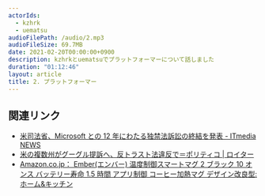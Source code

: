 ```yaml
---
actorIds:
  - kzhrk
  - uematsu
audioFilePath: /audio/2.mp3
audioFileSize: 69.7MB
date: 2021-02-20T00:00:00+0900
description: kzhrkとuematsuでプラットフォーマーについて話しました
duration: "01:12:46"
layout: article
title: 2. プラットフォーマー
---
```


## 関連リンク

- [米司法省、Microsoft との 12 年にわたる独禁法訴訟の終結を発表 - ITmedia NEWS](https://www.itmedia.co.jp/news/articles/1105/13/news071.html)
- [米の複数州がグーグル提訴へ、反トラスト法違反で＝ポリティコ \| ロイター](https://jp.reuters.com/article/tech-antitrust-google-states-idJPKBN28Q0E4)
- [Amazon.co.jp： Ember(エンバー) 温度制御スマートマグ 2 ブラック 10 オンス バッテリー寿命 1.5 時間 アプリ制御 コーヒー加熱マグ デザイン改良型: ホーム&キッチン](https://amzn.to/3s8wI3K)
